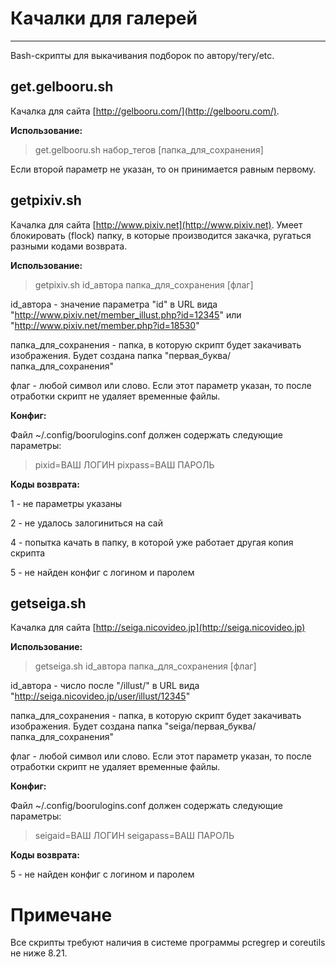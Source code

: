 # Качалки для галерей #

----------

Bash-скрипты для выкачивания подборок по автору/тегу/etc.

## get.gelbooru.sh ##
Качалка для сайта [http://gelbooru.com/](http://gelbooru.com/).

**Использование:**
> get.gelbooru.sh набор\_тегов [папка\_для\_сохранения]

Если второй параметр не указан, то он принимается равным первому.

## getpixiv.sh ##
Качалка для сайта [http://www.pixiv.net](http://www.pixiv.net).
Умеет блокировать (flock) папку, в которые производится закачка, ругаться разными кодами возврата.

**Использование:**
> getpixiv.sh id\_автора папка\_для\_сохранения [флаг]

id\_автора - значение параметра "id" в URL вида "http://www.pixiv.net/member_illust.php?id=12345" или "http://www.pixiv.net/member.php?id=18530"

папка\_для\_сохранения - папка, в которую скрипт будет закачивать изображения. Будет создана папка "первая_буква/папка\_для\_сохранения"

флаг - любой символ или слово. Если этот параметр указан, то после отработки скрипт не удаляет временные файлы.

**Конфиг:**

Файл ~/.config/boorulogins.conf должен содержать следующие параметры:

> pixid=ВАШ ЛОГИН
> pixpass=ВАШ ПАРОЛЬ

**Коды возврата:**

1 - не параметры указаны

2 - не удалось залогиниться на сай

4 - попытка качать в папку, в которой уже работает другая копия скрипта

5 - не найден конфиг с логином и паролем

## getseiga.sh ##
Качалка для сайта [http://seiga.nicovideo.jp](http://seiga.nicovideo.jp)

**Использование:**
> getseiga.sh id\_автора папка\_для\_сохранения [флаг]

id\_автора - число после "/illust/" в URL вида "http://seiga.nicovideo.jp/user/illust/12345"

папка\_для\_сохранения - папка, в которую скрипт будет закачивать изображения. Будет создана папка "seiga/первая_буква/папка\_для\_сохранения"

флаг - любой символ или слово. Если этот параметр указан, то после отработки скрипт не удаляет временные файлы.

**Конфиг:**

Файл ~/.config/boorulogins.conf должен содержать следующие параметры:

> seigaid=ВАШ ЛОГИН
> seigapass=ВАШ ПАРОЛЬ

**Коды возврата:**

5 - не найден конфиг с логином и паролем

# Примечане #

Все скрипты требуют наличия в системе программы pcregrep и coreutils не ниже 8.21.